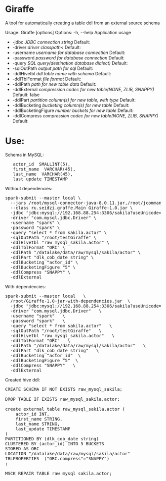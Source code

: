 # Giraffe
A tool for automatically creating a table ddl from an external source schema

Usage: Giraffe [options]
  Options:
    -h, --help
      Application usage
  * -jdbc 
      _JDBC connection string_
      Default: <empty string>
  * -driver 
      _driver classpath<_
      Default: <empty string>
  * -username 
      _username for database connection_
      Default: <empty string>
  * -password
      _password for database connection_
      Default: <empty string>
  * -query
      _SQL query(destination database dialect)_
      Default: <empty string>
  * -sqlOutPath
      _output path for sql_
      Default: <empty string>
  * -ddlHivetbl
      _ddl table name with schema_
      Default: <empty string>
  * -ddlTblFormat
      _file format_
      Default: <empty string>
  * -ddlPath
      _path for new table data_
      Default: <empty string>
  * -ddlExternal
      _compression codec for new table(NONE, ZLIB, SNAPPY)_
      Default: false
  * -ddlPart
      _partition column(s) for new table, with type_
      Default: <empty string>
  * -ddlBucketing
      _bucketing column(s) for new table_
      Default: <empty string>
  * -ddlBucketingFigure
      _number buckets for new table_
      Default: <empty string>
  * -ddlCompress
      _compression codec for new table(NONE, ZLIB, SNAPPY)_
      Default: <empty string>
	  
# Use:
   
Schema in MySQL:  
<pre>   actor_id  SMALLINT(5),  
   first_name  VARCHAR(45),
   last_name  VARCHAR(45),
   last_update TIMESTAMP</pre>
 
 Without dependencies:
<pre>spark-submit --master local \
  --jars /root/mysql-connector-java-8.0.11.jar,/root/jcommander-1.72.jar \
  --class ru.seidzi.graffe.Main Giraffe-1.0.jar \
  -jdbc "jdbc:mysql://192.168.88.254:3306/sakila?useUnicode=true&useJDBCCompliantTimezoneShift=true&serverTimezone=UTC&useLegacyDatetimeCode=false&autoReconnect=true&useSSL=false" \
  -driver "com.mysql.jdbc.Driver" \
  -username "spark" \
  -password "spark" \
  -query "select * from sakila.actor" \
  -sqlOutPath "/root/testGiraffe" \
  -ddlHivetbl "raw_mysql_sakila.actor" \
  -ddlTblFormat "ORC" \
  -ddlPath "/datalake/data/raw/mysql/sakila/actor" \
  -ddlPart "dlk_cob_date string" \
  -ddlBucketing "actor_id" \
  -ddlBucketingFigure "5" \
  -ddlCompress "SNAPPY" \
  -ddlExternal</pre>

With dependencies:
<pre>spark-submit --master local   \
  /root/Giraffe-1.0-jar-with-dependencies.jar  \
  -jdbc "jdbc:mysql://192.168.88.254:3306/sakila?useUnicode=true&useJDBCCompliantTimezoneShift=true&serverTimezone=UTC&useLegacyDatetimeCode=false&autoReconnect=true&useSSL=false"   \
  -driver "com.mysql.jdbc.Driver"   \
  -username "spark"   \
  -password "spark"   \
  -query "select * from sakila.actor"   \
  -sqlOutPath "/root/testGiraffe"   \
  -ddlHivetbl "raw_mysql_sakila.actor"   \
  -ddlTblFormat "ORC"   \
  -ddlPath "/datalake/data/raw/mysql/sakila/actor"   \
  -ddlPart "dlk_cob_date string"   \
  -ddlBucketing "actor_id"  \
  -ddlBucketingFigure "5"  \
  -ddlCompress "SNAPPY"   \
  -ddlExternal</pre>

Created hive ddl:
<pre>
CREATE SCHEMA IF NOT EXISTS raw_mysql_sakila;

DROP TABLE IF EXISTS raw_mysql_sakila.actor;

create external table raw_mysql_sakila.actor (
	actor_id INT,
	first_name STRING,
	last_name STRING,
	last_update TIMESTAMP
) 
PARTITIONED BY (dlk_cob_date string) 
CLUSTERED BY (actor_id) INTO 5 BUCKETS 
STORED AS ORC
LOCATION "/datalake/data/raw/mysql/sakila/actor"
TBLPROPERTIES  ("ORC.compress"="SNAPPY")
;

MSCK REPAIR TABLE raw_mysql_sakila.actor;
</pre>
